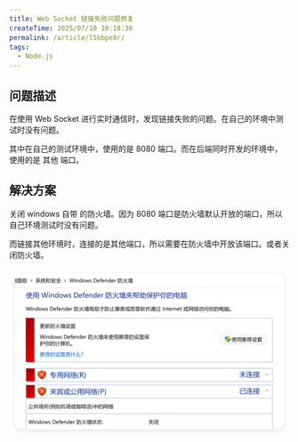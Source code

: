 ```yaml
---
title: Web Socket 链接失败问题修复
createTime: 2025/07/10 10:18:36
permalink: /article/l5bbpn8r/
tags:
  - Node.js
---
```


## 问题描述

在使用 Web Socket 进行实时通信时，发现链接失败的问题。在自己的环境中测试时没有问题。


其中在自己的测试环境中，使用的是 8080 端口。而在后端同时开发的环境中，使用的是 其他 端口。



## 解决方案


关闭 windows 自带 的防火墙。因为 8080 端口是防火墙默认开放的端口，所以自己环境测试时没有问题。

而链接其他环境时，连接的是其他端口，所以需要在防火墙中开放该端口。或者关闭防火墙。

![alt text](./images/image14.png)

